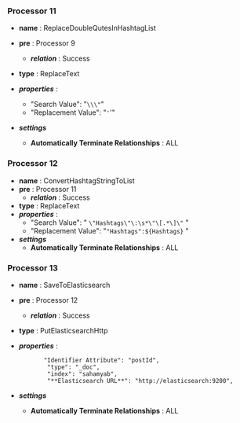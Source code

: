  ### Processor 11

 - **name** : ReplaceDoubleQutesInHashtagList

 - **pre**  : Processor 9
   - ***relation*** :  Success

 - **type** :  ReplaceText

 - ***properties*** :
   -  "Search Value": "`\\\"`"
   -  "Replacement Value": "`'`'"

  - ***settings***
    - **Automatically Terminate Relationships** : ALL



 ### Processor 12

 - **name** : ConvertHashtagStringToList
 - **pre**  : Processor 11       
   - ***relation*** :  Success
 - **type** :  ReplaceText  
 - ***properties*** :
   -  "Search Value": " `\"Hashtags\"\:\s*\"\[.*\]\"` "
   -  "Replacement Value": "`"Hashtags":${Hashtags}` "   
  - ***settings***
    - **Automatically Terminate Relationships** : ALL





 ### Processor 13

 - **name** : SaveToElasticsearch

 - **pre**  : Processor 12

   - ***relation*** :  Success

 - **type** :  PutElasticsearchHttp

 - ***properties*** :

              "Identifier Attribute": "postId",
               "type": "_doc",
               "index": "sahamyab",
               "**Elasticsearch URL**": "http://elasticsearch:9200",

  - ***settings***

    - **Automatically Terminate Relationships** : ALL